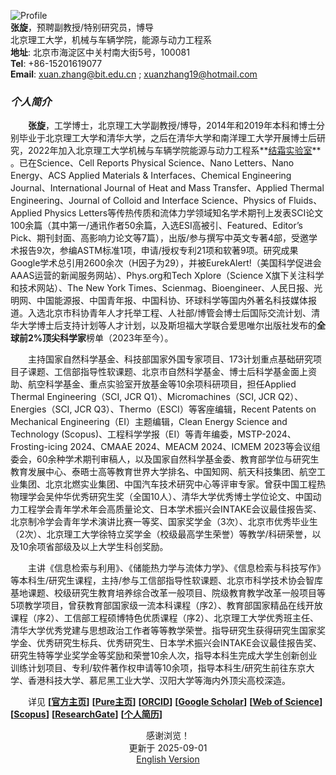 ![Profile](https://note.youdao.com/yws/api/personal/file/WEB43b0f46a5beb8be7304945d2247e35f4?method=download&shareKey=6a6ca9ceb3e81395e1e0ed71dc81ea62)  
**张旋**，预聘副教授/特别研究员，博导  
北京理工大学，机械与车辆学院，能源与动力工程系   
**地址**: 北京市海淀区中关村南大街5号，100081   
**Tel**: +86-15201619077  
**Email**: [<u>xuan.zhang@bit.edu.cn</u>](mailto:xuan.zhang@bit.edu.cn) ; [<u>xuanzhang19@hotmail.com</u>](mailto:xuanzhang19@hotmail.com)  

### ***个人简介***  
&emsp;&emsp;**张旋**，工学博士，北京理工大学副教授/博导，2014年和2019年本科和博士分别毕业于北京理工大学和清华大学，之后在清华大学和南洋理工大学开展博士后研究，2022年加入北京理工大学机械与车辆学院能源与动力工程系**[<u>结霜实验室</u>](https://www.x-mol.com/groups/FrostLab)** 。已在Science、Cell Reports Physical Science、Nano Letters、Nano Energy、ACS Applied Materials & Interfaces、Chemical Engineering Journal、International Journal of Heat and Mass Transfer、Applied Thermal Engineering、Journal of Colloid and Interface Science、Physics of Fluids、Applied Physics Letters等传热传质和流体力学领域知名学术期刊上发表SCI论文100余篇（其中第一/通讯作者50余篇，入选ESI高被引、Featured、Editor’s Pick、期刊封面、高影响力论文等7篇），出版/参与撰写中英文专著4部，受邀学术报告9次，参编ASTM标准1项，申请/授权专利21项和软著9项。研究成果Google学术总引用2600余次（H因子为29），并被EurekAlert!（美国科学促进会AAAS运营的新闻服务网站）、Phys.org和Tech Xplore（Science X旗下关注科学和技术网站）、The New York Times、Scienmag、Bioengineer、人民日报、光明网、中国能源报、中国青年报、中国科协、环球科学等国内外著名科技媒体报道。入选北京市科协青年人才托举工程、人社部/博管会博士后国际交流计划、清华大学博士后支持计划等人才计划，以及斯坦福大学联合爱思唯尔出版社发布的**全球前2%顶尖科学家**榜单（2023年至今）。  

&emsp;&emsp;主持国家自然科学基金、科技部国家外国专家项目、173计划重点基础研究项目子课题、工信部指导性软课题、北京市自然科学基金、博士后科学基金面上资助、航空科学基金、重点实验室开放基金等10余项科研项目，担任Applied Thermal Engineering（SCI, JCR Q1）、Micromachines（SCI, JCR Q2）、Energies（SCI, JCR Q3）、Thermo（ESCI）等客座编辑，Recent Patents on Mechanical Engineering（EI）主题编辑，Clean Energy Science and Technology (Scopus)、工程科学学报（EI）等青年编委，MSTP-2024、Frosting-icing 2024、CMAAE 2024、MEACM 2024、ICMEM 2023等会议组委会，60余种学术期刊审稿人，以及国家自然科学基金委、教育部学位与研究生教育发展中心、泰晤士高等教育世界大学排名、中国知网、航天科技集团、航空工业集团、北京北燃实业集团、中国汽车技术研究中心等评审专家。曾获中国工程热物理学会吴仲华优秀研究生奖（全国10人）、清华大学优秀博士学位论文、中国动力工程学会青年学术年会高质量论文、日本学术振兴会INTAKE会议最佳报告奖、北京制冷学会青年学术演讲比赛一等奖、国家奖学金（3次）、北京市优秀毕业生（2次）、北京理工大学徐特立奖学金（校级最高学生荣誉）等教学/科研荣誉，以及10余项省部级及以上大学生科创奖励。  

&emsp;&emsp;主讲《信息检索与利用》、《储能热力学与流体力学》、《信息检索与科技写作》等本科生/研究生课程，主持/参与工信部指导性软课题、北京市科学技术协会智库基地课题、校级研究生教育培养综合改革一般项目、院级教育教学改革一般项目等5项教学项目，曾获教育部国家级一流本科课程（序2）、教育部国家精品在线开放课程（序2）、工信部工程硕博特色优质课程（序2）、北京理工大学优秀班主任、清华大学优秀党建与思想政治工作者等等教学荣誉。指导研究生获得研究生国家奖学金、优秀研究生标兵、优秀研究生、日本学术振兴会INTAKE会议最佳报告奖、研究生特等学业奖学金等奖励和荣誉10余人次，指导本科生完成大学生创新创业训练计划项目、专利/软件著作权申请等10余项，指导本科生/研究生前往东京大学、香港科技大学、慕尼黑工业大学、汉阳大学等海内外顶尖高校深造。

&emsp;&emsp;详见 **[[<u>官方主页</u>](https://me.bit.edu.cn/szdw/jsml/rnydlgcx/zlydwgcyjs/fgjzc10/8a4feae1bc944c2eb6d859ead210573c.htm)]**  **[[<u>Pure主页</u>](https://pure.bit.edu.cn/zh/persons/xuan-zhang)]**  **[[<u>ORCID</u>](https://orcid.org/0000-0002-4999-7361)]**  **[[<u>Google Scholar</u>](https://scholar.google.com/citations?user=ebuOVAIAAAAJ)]** **[[<u>Web of Science</u>](https://publons.com/researcher/AAB-1249-2020)]** **[[<u>Scopus</u>](https://www.scopus.com/authid/detail.uri?authorId=57142969300)]** **[[<u>ResearchGate</u>](https://www.researchgate.net/profile/Xuan-Zhang-25)]** **[[<u>个人简历</u>](https://www.jianguoyun.com/p/DXKBGGsQpsj_Bxj5o9gD)]**  

<p align="center"> 感谢浏览！ <br /> 
更新于 2025-09-01 <br /> 
<a href="https://en.xuanzhang.online"> English Version </a> </p>  
